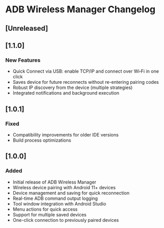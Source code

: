 # ADB Wireless Manager Changelog

## [Unreleased]

## [1.1.0]
### New Features
-  Quick Connect via USB: enable TCP/IP and connect over Wi‑Fi in one click
-  Saves device for future reconnects without re-entering pairing codes
-  Robust IP discovery from the device (multiple strategies)
-  Integrated notifications and background execution

## [1.0.1]
### Fixed
- Compatibility improvements for older IDE versions
- Build process optimizations

## [1.0.0]
### Added
- Initial release of ADB Wireless Manager
- Wireless device pairing with Android 11+ devices
- Device management and saving for quick reconnection
- Real-time ADB command output logging
- Tool window integration with Android Studio
- Menu actions for quick access
- Support for multiple saved devices
- One-click connection to previously paired devices
